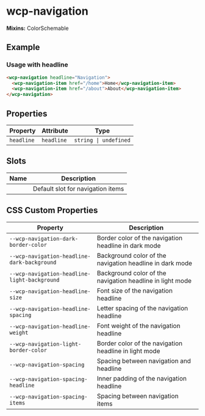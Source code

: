 # wcp-navigation

**Mixins:** ColorSchemable

## Example

### Usage with headline

```html
<wcp-navigation headline="Navigation">
  <wcp-navigation-item href="/home">Home</wcp-navigation-item>
  <wcp-navigation-item href="/about">About</wcp-navigation-item>
</wcp-navigation>
```

## Properties

| Property   | Attribute  | Type                  |
|------------|------------|-----------------------|
| `headline` | `headline` | `string \| undefined` |

## Slots

| Name | Description                       |
|------|-----------------------------------|
|      | Default slot for navigation items |

## CSS Custom Properties

| Property                                     | Description                                      |
|----------------------------------------------|--------------------------------------------------|
| `--wcp-navigation-dark-border-color`         | Border color of the navigation headline in dark mode |
| `--wcp-navigation-headline-dark-background`  | Background color of the navigation headline in dark mode |
| `--wcp-navigation-headline-light-background` | Background color of the navigation headline in light mode |
| `--wcp-navigation-headline-size`             | Font size of the navigation headline             |
| `--wcp-navigation-headline-spacing`          | Letter spacing of the navigation headline        |
| `--wcp-navigation-headline-weight`           | Font weight of the navigation headline           |
| `--wcp-navigation-light-border-color`        | Border color of the navigation headline in light mode |
| `--wcp-navigation-spacing`                   | Spacing between navigation and headline          |
| `--wcp-navigation-spacing-headline`          | Inner padding of the navigation headline         |
| `--wcp-navigation-spacing-items`             | Spacing between navigation items                 |
